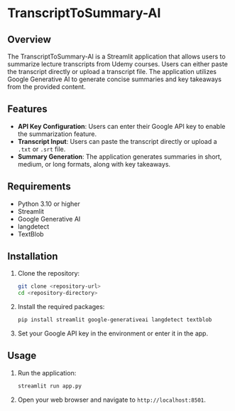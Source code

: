 # TranscriptToSummary-AI
## Overview
The TranscriptToSummary-AI is a Streamlit application that allows users to summarize lecture transcripts from Udemy courses. Users can either paste the transcript directly or upload a transcript file. The application utilizes Google Generative AI to generate concise summaries and key takeaways from the provided content.

## Features
- **API Key Configuration**: Users can enter their Google API key to enable the summarization feature.
- **Transcript Input**: Users can paste the transcript directly or upload a `.txt` or `.srt` file.
- **Summary Generation**: The application generates summaries in short, medium, or long formats, along with key takeaways.

## Requirements
- Python 3.10 or higher
- Streamlit
- Google Generative AI
- langdetect
- TextBlob

## Installation
1. Clone the repository:
   ```bash
   git clone <repository-url>
   cd <repository-directory>
   ```

2. Install the required packages:
   ```bash
   pip install streamlit google-generativeai langdetect textblob
   ```

3. Set your Google API key in the environment or enter it in the app.

## Usage
1. Run the application:
   ```bash
   streamlit run app.py
   ```

2. Open your web browser and navigate to `http://localhost:8501`.

